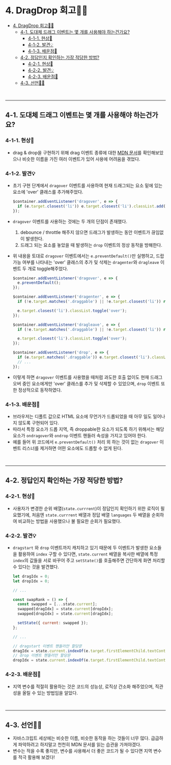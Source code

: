 # 4. DragDrop 회고🤔💭

- [4. DragDrop 회고🤔💭](#4-dragdrop-회고)
  - [4-1. 도대체 드래그 이벤트는 몇 개를 사용해야 하는건가요?](#4-1-도대체-드래그-이벤트는-몇-개를-사용해야-하는건가요)
    - [4-1-1. 현상🧱](#4-1-1-현상)
    - [4-1-2. 발견💡](#4-1-2-발견)
    - [4-1-3. 배운점📝](#4-1-3-배운점)
  - [4-2. 정답인지 확인하는 가장 적당한 방법?](#4-2-정답인지-확인하는-가장-적당한-방법)
    - [4-2-1. 현상🧱](#4-2-1-현상)
    - [4-2-2. 발견💡](#4-2-2-발견)
    - [4-2-3. 배운점📝](#4-2-3-배운점)
  - [4-3. 선언🧎🏻](#4-3-선언)

<br>

---

## 4-1. 도대체 드래그 이벤트는 몇 개를 사용해야 하는건가요?

### 4-1-1. 현상🧱

- drag & drop을 구현하기 위해 drag 이벤트 종류에 대한 [MDN 문서](https://developer.mozilla.org/en-US/docs/Web/API/DragEvent)를 확인해보았으나 비슷한 이름을 가진 여러 이벤트가 있어 사용에 어려움을 겪었다.

### 4-1-2. 발견💡

- 초기 구현 단계에서 `dragover` 이벤트를 사용하여 현재 드래그되는 요소 밑에 있는 요소에 'over' 클래스를 추가해주었다.
  ```javascript
  $container.addEventListener('dragover', e => {
    if (e.target.closest('li')) e.target.closest('li').classList.add('over');
  });
  ```
- `dragover` 이벤트를 사용하는 것에는 두 개의 단점이 존재했다.
  1. debounce / throttle 해주지 않으면 드래그가 발생하는 동안 이벤트가 끊임없이 발생한다.
  2. 드래그 되는 요소를 놓았을 때 발생하는 `drop` 이벤트의 정상 동작을 방해한다.
- 위 내용을 토대로 `dragover` 이벤트에서는 `e.preventDefault()`만 실행하고, 드랍 가능 여부를 나타내는 'over' 클래스의 추가 및 삭제는 `dragenter`와 `dragleave` 이벤트 두 개로 toggle해주었다.

  ```javascript
  $container.addEventListener('dragover', e => {
    e.preventDefault();
  });

  $container.addEventListener('dragenter', e => {
    if (!e.target.matches('.draggable') || !e.target.closest('li')) return;

    e.target.closest('li').classList.toggle('over');
  });

  $container.addEventListener('dragleave', e => {
    if (!e.target.matches('.draggable') || !e.target.closest('li')) return;

    e.target.closest('li').classList.toggle('over');
  });

  $container.addEventListener('drop', e => {
    if (e.target.matches('.draggable')) e.target.closest('li').classList.remove('over');
    // ...
  });
  ```

- 이렇게 하면 `dragover` 이벤트를 사용했을 때처럼 과도한 호출 없이도 현재 드래그 오버 중인 요소에게만 'over' 클래스를 추가 및 삭제할 수 있었으며, `drop` 이벤트 또한 정상적으로 동작하였다.

### 4-1-3. 배운점📝

- 브라우저는 디폴트 값으로 HTML 요소에 무언가가 드롭되었을 때 아무 일도 일어나지 않도록 구현되어 있다.
- 따라서 특정 요소가 드롭 지역, 즉 droppable한 요소가 되도록 하기 위해서는 해당 요소가 `ondragover`와 `ondrop` 이벤트 핸들러 속성을 가지고 있어야 한다.
- 예를 들어 위 코드에서 `e.preventDefault()` 처리 외 하는 것이 없는 `dragover` 이벤트 리스너를 제거하면 어떤 요소에도 드롭할 수 없게 된다.

<br>

---

## 4-2. 정답인지 확인하는 가장 적당한 방법?

### 4-2-1. 현상🧱

- 사용자가 변경한 순위 배열(`state.currrent`)이 정답인지 확인하기 위한 로직이 필요했기에, 처음엔 `state.currrent` 배열과 정답 배열 `languages` 두 배열을 순회하여 비교하는 방법을 사용했으나 불 필요한 순회가 필요했다.

### 4-2-2. 발견💡

- `dragstart` 와 `drop` 이벤트까지 캐치하고 있기 때문에 두 이벤트가 발생한 요소들을 활용하여 `index` 구할 수 있다면, `state.current` 배열을 복사한 배열에 특정 `index`의 값들을 서로 바꾸어 주고 `setState()`를 호출해주면 간단하게 화면 처리할 수 있다는 것을 발견했다.

  ```javascript
  let dragIdx = 0;
  let dropIdx = 0;

  // ...

  const swapRank = () => {
    const swapped = [...state.current];
    swapped[dragIdx] = state.current[dropIdx];
    swapped[dropIdx] = state.current[dragIdx];

    setState({ current: swapped });
  };

  // ...

  // dragstart 이벤트 핸들러안 할당문
  dragIdx = state.current.indexOf(e.target.firstElementChild.textContent);
  // drop 이벤트 핸들러안 할당문
  dropIdx = state.current.indexOf(e.target.firstElementChild.textContent);
  ```

### 4-2-3. 배운점📝

- 지역 변수를 적절히 활용하는 것은 코드의 성능상, 로직상 간소화 해주었으며, 직관성을 올릴 수 있는 방법임을 알았다.

<br>

---

## 4-3. 선언🧎🏻

- 자바스크립트 세상에는 비슷한 이름, 비슷한 동작을 하는 것들이 너무 많다. 급급하게 파악하려고 하지말고 천천히 MDN 문서를 읽는 습관을 가져야겠다.
- 변수는 적을 수록 좋지만, 변수를 사용해서 더 좋은 코드가 될 수 있다면 지역 변수를 적극 활용해 보겠다!
